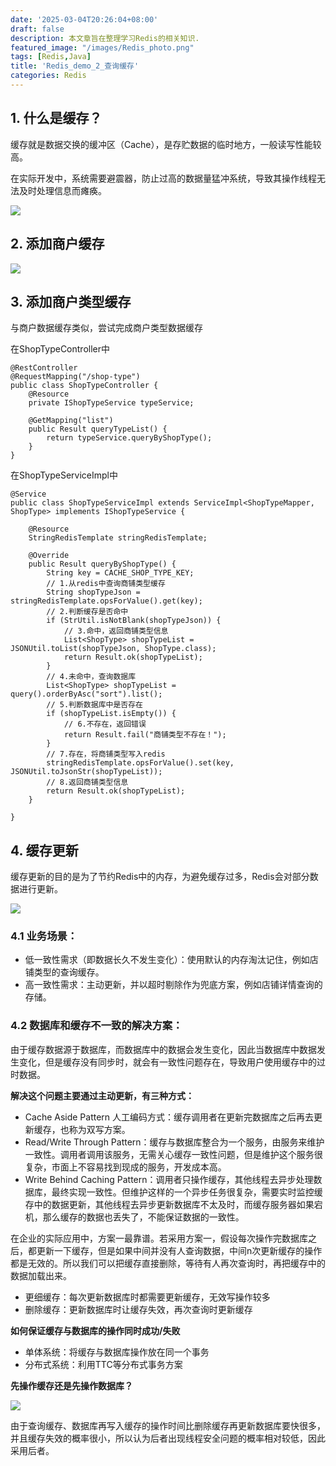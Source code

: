 ```yaml
---
date: '2025-03-04T20:26:04+08:00'
draft: false
description: 本文章旨在整理学习Redis的相关知识.
featured_image: "/images/Redis_photo.png"
tags: [Redis,Java]
title: 'Redis_demo_2_查询缓存'
categories: Redis
---
```




## 1. 什么是缓存？

缓存就是数据交换的缓冲区（Cache），是存贮数据的临时地方，一般读写性能较高。

在实际开发中，系统需要避震器，防止过高的数据量猛冲系统，导致其操作线程无法及时处理信息而瘫痪。

![](/images/c3f7e9b2-bf66-46d9-a701-dd84fee3b88a.png)



## 2. 添加商户缓存

![](/images/7147641a-c534-4ddf-9b4f-5496fd4cb27b.png)

## 3. 添加商户类型缓存

与商户数据缓存类似，尝试完成商户类型数据缓存

在ShopTypeController中

```
@RestController
@RequestMapping("/shop-type")
public class ShopTypeController {
    @Resource
    private IShopTypeService typeService;

    @GetMapping("list")
    public Result queryTypeList() {
        return typeService.queryByShopType();
    }
}
```

在ShopTypeServiceImpl中

```
@Service
public class ShopTypeServiceImpl extends ServiceImpl<ShopTypeMapper, ShopType> implements IShopTypeService {

    @Resource
    StringRedisTemplate stringRedisTemplate;

    @Override
    public Result queryByShopType() {
        String key = CACHE_SHOP_TYPE_KEY;
        // 1.从redis中查询商铺类型缓存
        String shopTypeJson = stringRedisTemplate.opsForValue().get(key);
        // 2.判断缓存是否命中
        if (StrUtil.isNotBlank(shopTypeJson)) {
            // 3.命中，返回商铺类型信息
            List<ShopType> shopTypeList = JSONUtil.toList(shopTypeJson, ShopType.class);
            return Result.ok(shopTypeList);
        }
        // 4.未命中，查询数据库
        List<ShopType> shopTypeList = query().orderByAsc("sort").list();
        // 5.判断数据库中是否存在
        if (shopTypeList.isEmpty()) {
            // 6.不存在，返回错误
            return Result.fail("商铺类型不存在！");
        }
        // 7.存在，将商铺类型写入redis
        stringRedisTemplate.opsForValue().set(key, JSONUtil.toJsonStr(shopTypeList));
        // 8.返回商铺类型信息
        return Result.ok(shopTypeList);
    }

}
```

## 4. 缓存更新

缓存更新的目的是为了节约Redis中的内存，为避免缓存过多，Redis会对部分数据进行更新。

![](/images/f1d50e2c-6442-4d1e-afe7-4d50a09a4ca5.png)

### 4.1 业务场景：

- 低一致性需求（即数据长久不发生变化）：使用默认的内存淘汰记住，例如店铺类型的查询缓存。
- 高一致性需求：主动更新，并以超时剔除作为兜底方案，例如店铺详情查询的存储。

### 4.2 数据库和缓存不一致的解决方案：

由于缓存数据源于数据库，而数据库中的数据会发生变化，因此当数据库中数据发生变化，但是缓存没有同步时，就会有一致性问题存在，导致用户使用缓存中的过时数据。

**解决这个问题主要通过主动更新，有三种方式：**

- Cache Aside Pattern 人工编码方式：缓存调用者在更新完数据库之后再去更新缓存，也称为双写方案。
- Read/Write Through Pattern：缓存与数据库整合为一个服务，由服务来维护一致性。调用者调用该服务，无需关心缓存一致性问题，但是维护这个服务很复杂，市面上不容易找到现成的服务，开发成本高。
- Write Behind Caching Pattern：调用者只操作缓存，其他线程去异步处理数据库，最终实现一致性。但维护这样的一个异步任务很复杂，需要实时监控缓存中的数据更新，其他线程去异步更新数据库不太及时，而缓存服务器如果宕机，那么缓存的数据也丢失了，不能保证数据的一致性。

在企业的实际应用中，方案一最靠谱。若采用方案一，假设每次操作完数据库之后，都更新一下缓存，但是如果中间并没有人查询数据，中间n次更新缓存的操作都是无效的。所以我们可以把缓存直接删除，等待有人再次查询时，再把缓存中的数据加载出来。

- 更细缓存：每次更新数据库时都需要更新缓存，无效写操作较多
- 删除缓存：更新数据库时让缓存失效，再次查询时更新缓存

**如何保证缓存与数据库的操作同时成功/失败**

- 单体系统：将缓存与数据库操作放在同一个事务
- 分布式系统：利用TTC等分布式事务方案

**先操作缓存还是先操作数据库？**

![](/images/db935104-89a7-4c90-9e09-a420df7dd64b.png)

由于查询缓存、数据库再写入缓存的操作时间比删除缓存再更新数据库要快很多，并且缓存失效的概率很小，所以认为后者出现线程安全问题的概率相对较低，因此采用后者。
